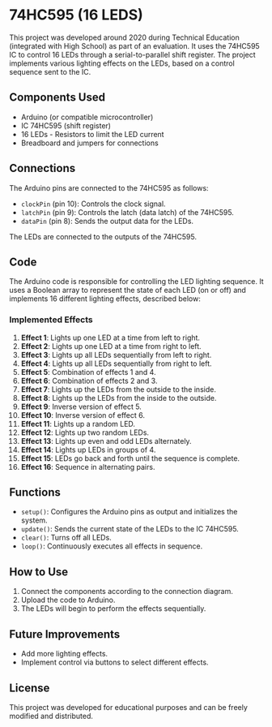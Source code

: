 # 74HC595 (16 LEDS)

This project was developed around 2020 during Technical Education (integrated with High School) as part of an evaluation. It uses the 74HC595 IC to control 16 LEDs through a serial-to-parallel shift register. The project implements various lighting effects on the LEDs, based on a control sequence sent to the IC.

## Components Used

- Arduino (or compatible microcontroller)
- IC 74HC595 (shift register)
- 16 LEDs - Resistors to limit the LED current
- Breadboard and jumpers for connections

## Connections

The Arduino pins are connected to the 74HC595 as follows:

- `clockPin` (pin 10): Controls the clock signal.
- `latchPin` (pin 9): Controls the latch (data latch) of the 74HC595.
- `dataPin` (pin 8): Sends the output data for the LEDs.

The LEDs are connected to the outputs of the 74HC595.

## Code

The Arduino code is responsible for controlling the LED lighting sequence. It uses a Boolean array to represent the state of each LED (on or off) and implements 16 different lighting effects, described below:

### Implemented Effects

1. **Effect 1**: Lights up one LED at a time from left to right.
2. **Effect 2**: Lights up one LED at a time from right to left.
3.  **Effect 3**: Lights up all LEDs sequentially from left to right.
4.  **Effect 4**: Lights up all LEDs sequentially from right to left.
5.  **Effect 5**: Combination of effects 1 and 4.
6.  **Effect 6**: Combination of effects 2 and 3.
7.  **Effect 7**: Lights up the LEDs from the outside to the inside.
8.  **Effect 8**: Lights up the LEDs from the inside to the outside.
9.  **Effect 9**: Inverse version of effect 5.
10. **Effect 10**: Inverse version of effect 6.
11. **Effect 11**: Lights up a random LED.
12. **Effect 12**: Lights up two random LEDs.
13. **Effect 13**: Lights up even and odd LEDs alternately.
14. **Effect 14**: Lights up LEDs in groups of 4.
15. **Effect 15**: LEDs go back and forth until the sequence is complete.
16. **Effect 16**: Sequence in alternating pairs.

## Functions

- `setup()`: Configures the Arduino pins as output and initializes the system.
- `update()`: Sends the current state of the LEDs to the IC 74HC595.
- `clear()`: Turns off all LEDs.
- `loop()`: Continuously executes all effects in sequence.

## How to Use

1. Connect the components according to the connection diagram.
2. Upload the code to Arduino.
3. The LEDs will begin to perform the effects sequentially.

## Future Improvements

- Add more lighting effects.
- Implement control via buttons to select different effects.

## License

This project was developed for educational purposes and can be freely modified and distributed.
